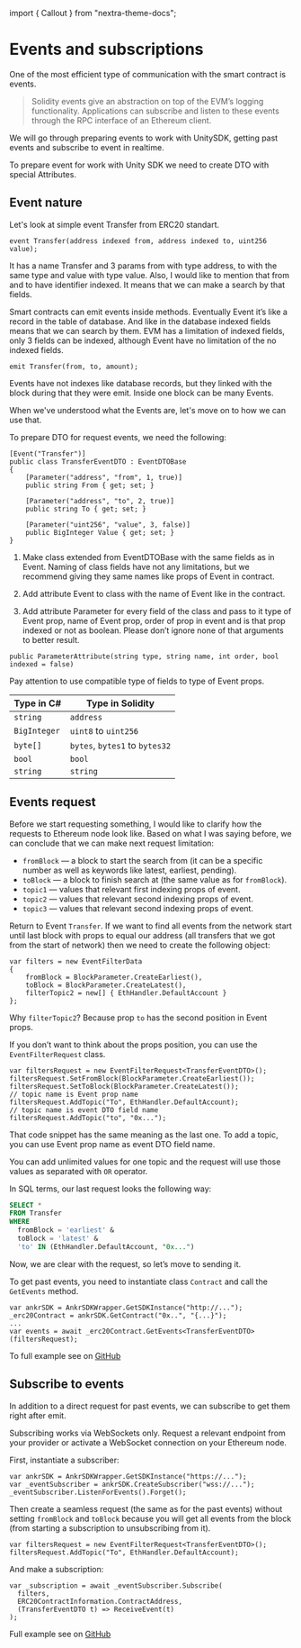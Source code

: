 import { Callout } from "nextra-theme-docs";

# Events and subscriptions

One of the most efficient type of communication with the smart contract is events. 

>Solidity events give an abstraction on top of the EVM’s logging functionality. Applications can subscribe and listen to these events through the RPC interface of an Ethereum client.

We will go through preparing events to work with UnitySDK, getting past events and subscribe to event in realtime.

To prepare event for work with Unity SDK we need to create DTO with special Attributes.

## Event nature

Let's look at simple event Transfer from ERC20 standart.

```
event Transfer(address indexed from, address indexed to, uint256 value);
```

It has a name Transfer and 3 params from with type address, to with the same type and value with type value. Also, I would like to mention that from and to have identifier indexed. It means that we can make a search by that fields.

Smart contracts can emit events inside methods. Eventually Event it’s like a record in the table of database. And like in the database indexed fields means that we can search by them. EVM has a limitation of indexed fields, only 3 fields can be indexed, although Event have no limitation of the no indexed fields.

```
emit Transfer(from, to, amount);
```

Events have not indexes like database records, but they linked with the block during that they were emit. Inside one block can be many Events.

When we've understood what the Events are, let's move on to how we can use that.

To prepare DTO for request events, we need the following:

```
[Event("Transfer")]
public class TransferEventDTO : EventDTOBase
{
	[Parameter("address", "from", 1, true)]
	public string From { get; set; }

	[Parameter("address", "to", 2, true)]
	public string To { get; set; }

	[Parameter("uint256", "value", 3, false)]
	public BigInteger Value { get; set; }
}
```

1. Make class extended from EventDTOBase with the same fields as in Event. Naming of class fields have not any limitations, but we recommend giving they same names like props of Event in contract.

2. Add attribute Event to class with the name of Event like in the contract.

3. Add attribute Parameter for every field of the class and pass to it type of Event prop, name of Event prop, order of prop in event and is that prop indexed or not as boolean. Please don’t ignore none of that arguments to better result.

```
public ParameterAttribute(string type, string name, int order, bool indexed = false)
```

<Callout type="warning" emoji="❗">
Pay attention to use compatible type of fields to type of Event props.
</Callout>

| Type in C#   | Type in Solidity               |
|--------------|--------------------------------|
| `string`     | `address`                      |
| `BigInteger` | `uint8` to `uint256`           |
| `byte[]`     | `bytes`, `bytes1` to `bytes32` |
| `bool`       | `bool`                         |
| `string`     | `string`                       |

## Events request

Before we start requesting something, I would like to clarify how the requests to Ethereum node look like. Based on what I was saying before, we can conclude that we can make next request limitation:

* `fromBlock` — a block to start the search from (it can be a specific number as well as keywords like latest, earliest, pending).
* `toBlock` — a block to finish search at (the same value as for `fromBlock`).
* `topic1` — values that relevant first indexing props of event.
* `topic2` — values that relevant second indexing props of event.
* `topic3` — values that relevant second indexing props of event.

Return to Event `Transfer`. If we want to find all events from the network start until last block with props to equal our address (all transfers that we got from the start of network) then we need to create the following object:

```
var filters = new EventFilterData
{
	fromBlock = BlockParameter.CreateEarliest(),
	toBlock = BlockParameter.CreateLatest(),
	filterTopic2 = new[] { EthHandler.DefaultAccount }
};
```

Why `filterTopic2`? Because prop `to` has the second position in Event props.

If you don’t want to think about the props position, you can use the `EventFilterRequest` class.

```
var filtersRequest = new EventFilterRequest<TransferEventDTO>();
filtersRequest.SetFromBlock(BlockParameter.CreateEarliest());
filtersRequest.SetToBlock(BlockParameter.CreateLatest());
// topic name is Event prop name
filtersRequest.AddTopic("To", EthHandler.DefaultAccount);
// topic name is event DTO field name
filtersRequest.AddTopic("to", "0x...");
```

That code snippet has the same meaning as the last one. To add a topic, you can use Event prop name as event DTO field name.

You can add unlimited values for one topic and the request will use those values as separated with `OR` operator.

In SQL terms, our last request looks the following way:

```sql
SELECT *
FROM Transfer
WHERE
  fromBlock = 'earliest' &
  toBlock = 'latest' &
  'to' IN (EthHandler.DefaultAccount, "0x...")
```

Now, we are clear with the request, so let’s move to sending it.

To get past events, you need to instantiate class `Contract` and call the `GetEvents` method.

```
var ankrSDK = AnkrSDKWrapper.GetSDKInstance("http://...");
_erc20Contract = ankrSDK.GetContract("0x..", "{...}");
...
var events = await _erc20Contract.GetEvents<TransferEventDTO>(filtersRequest);
```

To full example see on [GitHub](https://github.com/Ankr-network/game-unity-sdk/blob/e5512440b1b5f10baec3299a8e0611ce28c2b100/Assets/AnkrSDK/Examples/Scripts/ERC20Example/ERC20Example.cs#L88)

## Subscribe to events

In addition to a direct request for past events, we can subscribe to get them right after emit.

<Callout type="warning" emoji="❗">
Subscribing works via WebSockets only. Request a relevant endpoint from your provider or activate a WebSocket connection on your Ethereum node.
</Callout>

First, instantiate a subscriber:

```
var ankrSDK = AnkrSDKWrapper.GetSDKInstance("https://...");
var _eventSubscriber = ankrSDK.CreateSubscriber("wss://...");
_eventSubscriber.ListenForEvents().Forget();
```

Then create a seamless request (the same as for the past events) without setting `fromBlock` and `toBlock` because you will get all events from the block (from starting a subscription to unsubscribing from it).

```
var filtersRequest = new EventFilterRequest<TransferEventDTO>();
filtersRequest.AddTopic("To", EthHandler.DefaultAccount);
```

And make a subscription:

```
var _subscription = await _eventSubscriber.Subscribe(
  filters,
  ERC20ContractInformation.ContractAddress, 
  (TransferEventDTO t) => ReceiveEvent(t)
);
```

Full example see on [GitHub](https://github.com/Ankr-network/game-unity-sdk/blob/master/Assets/AnkrSDK/Examples/Scripts/EventListenerExample/EventListenerExample.cs)
